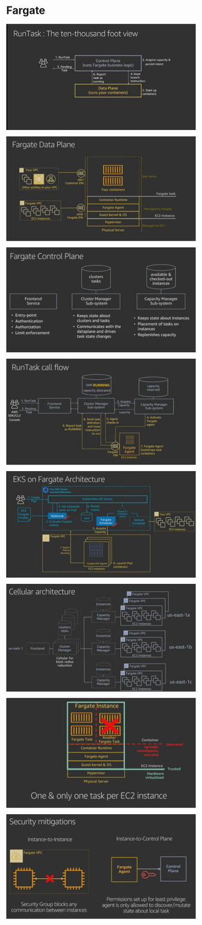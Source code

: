 # Fargate

![](../.gitbook/assets/image%20%28119%29.png)

![](../.gitbook/assets/image%20%282%29.png)

![](../.gitbook/assets/image%20%2862%29.png)

![](../.gitbook/assets/image%20%2850%29.png)

![](../.gitbook/assets/image%20%28144%29.png)

![](../.gitbook/assets/image%20%2814%29.png)

![](../.gitbook/assets/image%20%2887%29.png)

![](../.gitbook/assets/image%20%2831%29.png)

